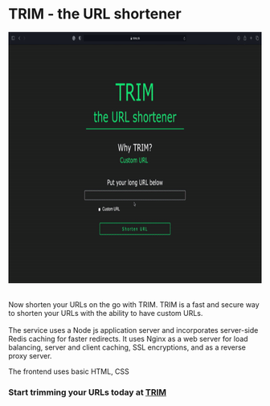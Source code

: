 # TRIM - the URL shortener

<p  align="center"><img height="500" src = "https://github.com/IshaanOhri/Trim/blob/master/TRIM.gif"></p>
<br>
Now shorten your URLs on the go with TRIM. TRIM is a fast and secure way to shorten your URLs with the ability to have custom URLs. <br><br>
The service uses a Node js application server and incorporates server-side Redis caching for faster redirects. It uses Nginx as a web server for load balancing, server and client caching, SSL encryptions, and as a reverse proxy server.

The frontend uses basic HTML, CSS

### Start trimming your URLs today at [TRIM](https://trimz.tk)
